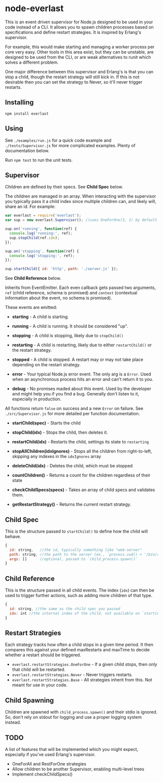 node-everlast
=============

This is an event driven supervisor for Node.js designed to be used in your code
instead of a CLI. It allows you to spawn children processes based on
specifications and define restart strategies. It is inspired by Erlang's
supervisor.

For example, this would make starting and managing a worker process per core
very easy. Other tools in this area exist, but they can be unstable, are
designed to be used from the CLI, or are weak alternatives to runit which
solves a different problem.

One major difference between this supervisor and Erlang's is that you can stop
a child, though the restart strategy will still kick in. If this is not
desirable then you can set the strategy to Never, so it'll never trigger
restarts.

Installing
----------

`npm install everlast`

Using
-----

See `./examples/run.js` for a quick code example and `./tests/Supervisor.js`
for more complicated examples. Plenty of documentation below.

Run `npm test` to run the unit tests.

Supervisor
----------

Children are defined by their specs. See **Child Spec** below.

The children are managed in an array. When interacting with the supervisor you
typically pass it a child index since multiple children can, and likely will,
share an id. For example:

```javascript
var everlast = require('everlast');
var sup = new everlast.Supervisor(); //uses OneForOne(3, 1) by default

sup.on('running', function(ref) {
  console.log('running:', ref);
  sup.stopChild(ref.idx);
});

sup.on('stopping', function(ref) {
  console.log('stopping:', ref);
});

sup.startChild({ id: 'http', path: './server.js' });
```

See **Child Reference** below.

Inherits from EventEmitter. Each even callback gets passed two arguments, `ref`
(child reference, schema is promised) and `context` (contextual information
about the event, no schema is promised).

These events are emitted:

  - **starting** - A child is starting.
  - **running** - A child is running. It should be considered "up".
  - **stopping** - A child is stopping, likely due to `stopChild()`
  - **restarting** - A child is restarting, likely due to either
    `restartChild()` or the restart strategy.
  - **stopped** - A child is stopped. A restart may or may not take place
    depending on the restart strategy.

  - **error** - Your typical Node.js error event. The only arg is a `Error`.
    Used when an asynchronous process hits an error and can't return it to you.
  - **debug** - No promises maded about this event. Used by the developer and
    might help you if you find a bug. Generally don't listen to it, especially
    in production.

All functions return `false` on success and a new `Error` on failure. See
`./src/Supervisor.js` for more detailed per function documentation.

  - **startChild(spec)** - Starts the child

  - **stopChild(idx)** - Stops the child, then deletes it.

  - **restartChild(idx)** - Restarts the child, settings its state to `restarting`

  - **stopAllChildren(idxIgnores)** - Stops all the children from
    right-to-left, skipping any indexes in the `idxIgnores` array

  - **deleteChild(idx)** - Deletes the child, which must be stopped

  - **countChildren()** - Returns a count for the children regardless of their
    state

  - **checkChildSpecs(specs)** - Takes an array of child specs and validates them.

  - **getRestartStrategy()** - Returns the current restart strategy.

Child Spec
----------

This is the structure passed to `startChild()` to define how the child will
behave.

```javascript
{
  id: string,   //the id, typically something like "web-server"
  path: string, //the path to the server (ex., `process.cwd() + '/bin/run.js'`)
  args: []      //optional, passed to `child_process.spawn()`
}
```

Child Reference
---------------

This is the structure passed in all child events. The index (`idx`) can then be
used to trigger further actions, such as adding more children of that type.

```javascript
{
  id: string, //the same as the child spec you passed
  idx: int //the internal index of the child, not available on `starting` event
}
```

Restart Strategies
------------------

Each strategy tracks how often a child stops in a given time period. It then
compares this against your defined maxRestarts and maxTime to decide whether a
restart should be triggered.

  - `everlast.restartStrategies.OneForOne` - If a given child stops, then only
    that child will be restarted.
  - `everlast.restartStrategies.Never` - Never triggers restarts.
  - `everlast.restartStrategies.Base` - All strategies inherit from this. Not
    meant for use in your code.

Child Spawning
--------------

Children are spawned with `child_process.spawn()` and their stdio is ignored.
So, don't rely on stdout for logging and use a proper logging system instead.

TODO
----

A list of features that will be implemented which you might expect, especially
if you've used Erlang's supervisor.

  - OneForAll and RestForOne strategies
  - Allow children to be another Supervisor, enabling multi-level trees
  - Implement checkChildSpecs()
